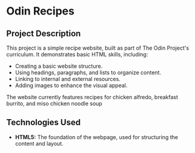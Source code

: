 # Odin Recipes

## Project Description

This project is a simple recipe website, built as part of The Odin Project's curriculum. It demonstrates basic HTML skills, including:

*   Creating a basic website structure.
*   Using headings, paragraphs, and lists to organize content.
*   Linking to internal and external resources.
*   Adding images to enhance the visual appeal.

The website currently features recipes for chicken alfredo, breakfast burrito, and miso chicken noodle soup

## Technologies Used

*   **HTML5:**  The foundation of the webpage, used for structuring the content and layout.